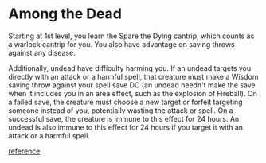 # Among the Dead

Starting at 1st level, you learn the Spare the Dying cantrip, which counts as a warlock cantrip for you. You also have advantage on saving throws against any disease.

Additionally, undead have difficulty harming you. If an undead targets you directly with an attack or a harmful spell, that creature must make a Wisdom saving throw against your spell save DC (an undead needn't make the save when it includes you in an area effect, such as the explosion of Fireball). On a failed save, the creature must choose a new target or forfeit targeting someone instead of you, potentially wasting the attack or spell. On a successful save, the creature is immune to this effect for 24 hours. An undead is also immune to this effect for 24 hours if you target it with an attack or a harmful spell.

[reference](http://dnd5e.wikidot.com/warlock:undying#:~:text=Among%20the%20Dead&text=If%20an%20undead%20targets%20you,as%20the%20explosion%20of%20Fireball)